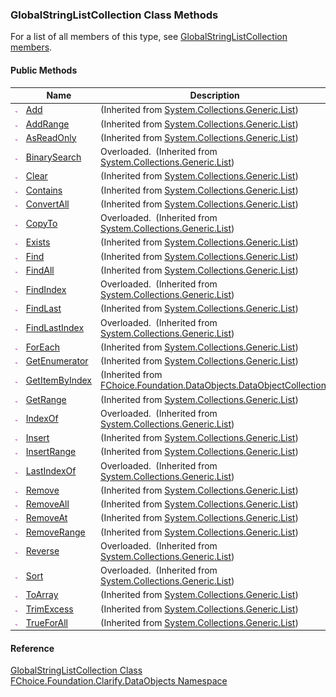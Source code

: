 ﻿### GlobalStringListCollection Class Methods

For a list of all members of this type, see [GlobalStringListCollection members](fcSDK~FChoice.Foundation.Clarify.DataObjects.GlobalStringListCollection_members.md).

#### Public Methods

|   | Name | Description |
| --- | --- | --- |
| ![Public Method](dotnetimages/publicMethod.png) | [Add](#) | (Inherited from [System.Collections.Generic.List<IGlobalStringList>](#)) |
| ![Public Method](dotnetimages/publicMethod.png) | [AddRange](#) | (Inherited from [System.Collections.Generic.List<IGlobalStringList>](#)) |
| ![Public Method](dotnetimages/publicMethod.png) | [AsReadOnly](#) | (Inherited from [System.Collections.Generic.List<IGlobalStringList>](#)) |
| ![Public Method](dotnetimages/publicMethod.png) | [BinarySearch](#) | Overloaded.  (Inherited from [System.Collections.Generic.List<IGlobalStringList>](#)) |
| ![Public Method](dotnetimages/publicMethod.png) | [Clear](#) | (Inherited from [System.Collections.Generic.List<IGlobalStringList>](#)) |
| ![Public Method](dotnetimages/publicMethod.png) | [Contains](#) | (Inherited from [System.Collections.Generic.List<IGlobalStringList>](#)) |
| ![Public Method](dotnetimages/publicMethod.png) | [ConvertAll](#) | (Inherited from [System.Collections.Generic.List<IGlobalStringList>](#)) |
| ![Public Method](dotnetimages/publicMethod.png) | [CopyTo](#) | Overloaded.  (Inherited from [System.Collections.Generic.List<IGlobalStringList>](#)) |
| ![Public Method](dotnetimages/publicMethod.png) | [Exists](#) | (Inherited from [System.Collections.Generic.List<IGlobalStringList>](#)) |
| ![Public Method](dotnetimages/publicMethod.png) | [Find](#) | (Inherited from [System.Collections.Generic.List<IGlobalStringList>](#)) |
| ![Public Method](dotnetimages/publicMethod.png) | [FindAll](#) | (Inherited from [System.Collections.Generic.List<IGlobalStringList>](#)) |
| ![Public Method](dotnetimages/publicMethod.png) | [FindIndex](#) | Overloaded.  (Inherited from [System.Collections.Generic.List<IGlobalStringList>](#)) |
| ![Public Method](dotnetimages/publicMethod.png) | [FindLast](#) | (Inherited from [System.Collections.Generic.List<IGlobalStringList>](#)) |
| ![Public Method](dotnetimages/publicMethod.png) | [FindLastIndex](#) | Overloaded.  (Inherited from [System.Collections.Generic.List<IGlobalStringList>](#)) |
| ![Public Method](dotnetimages/publicMethod.png) | [ForEach](#) | (Inherited from [System.Collections.Generic.List<IGlobalStringList>](#)) |
| ![Public Method](dotnetimages/publicMethod.png) | [GetEnumerator](#) | (Inherited from [System.Collections.Generic.List<IGlobalStringList>](#)) |
| ![Public Method](dotnetimages/publicMethod.png) | [GetItemByIndex](fcSDK~FChoice.Foundation.DataObjects.DataObjectCollection`1~GetItemByIndex.md) | (Inherited from [FChoice.Foundation.DataObjects.DataObjectCollection<IGlobalStringList>](fcSDK~FChoice.Foundation.DataObjects.DataObjectCollection`1.md)) |
| ![Public Method](dotnetimages/publicMethod.png) | [GetRange](#) | (Inherited from [System.Collections.Generic.List<IGlobalStringList>](#)) |
| ![Public Method](dotnetimages/publicMethod.png) | [IndexOf](#) | Overloaded.  (Inherited from [System.Collections.Generic.List<IGlobalStringList>](#)) |
| ![Public Method](dotnetimages/publicMethod.png) | [Insert](#) | (Inherited from [System.Collections.Generic.List<IGlobalStringList>](#)) |
| ![Public Method](dotnetimages/publicMethod.png) | [InsertRange](#) | (Inherited from [System.Collections.Generic.List<IGlobalStringList>](#)) |
| ![Public Method](dotnetimages/publicMethod.png) | [LastIndexOf](#) | Overloaded.  (Inherited from [System.Collections.Generic.List<IGlobalStringList>](#)) |
| ![Public Method](dotnetimages/publicMethod.png) | [Remove](#) | (Inherited from [System.Collections.Generic.List<IGlobalStringList>](#)) |
| ![Public Method](dotnetimages/publicMethod.png) | [RemoveAll](#) | (Inherited from [System.Collections.Generic.List<IGlobalStringList>](#)) |
| ![Public Method](dotnetimages/publicMethod.png) | [RemoveAt](#) | (Inherited from [System.Collections.Generic.List<IGlobalStringList>](#)) |
| ![Public Method](dotnetimages/publicMethod.png) | [RemoveRange](#) | (Inherited from [System.Collections.Generic.List<IGlobalStringList>](#)) |
| ![Public Method](dotnetimages/publicMethod.png) | [Reverse](#) | Overloaded.  (Inherited from [System.Collections.Generic.List<IGlobalStringList>](#)) |
| ![Public Method](dotnetimages/publicMethod.png) | [Sort](#) | Overloaded.  (Inherited from [System.Collections.Generic.List<IGlobalStringList>](#)) |
| ![Public Method](dotnetimages/publicMethod.png) | [ToArray](#) | (Inherited from [System.Collections.Generic.List<IGlobalStringList>](#)) |
| ![Public Method](dotnetimages/publicMethod.png) | [TrimExcess](#) | (Inherited from [System.Collections.Generic.List<IGlobalStringList>](#)) |
| ![Public Method](dotnetimages/publicMethod.png) | [TrueForAll](#) | (Inherited from [System.Collections.Generic.List<IGlobalStringList>](#)) |





#### Reference

[GlobalStringListCollection Class](fcSDK~FChoice.Foundation.Clarify.DataObjects.GlobalStringListCollection.md)  
[FChoice.Foundation.Clarify.DataObjects Namespace](fcSDK~FChoice.Foundation.Clarify.DataObjects_namespace.md)
